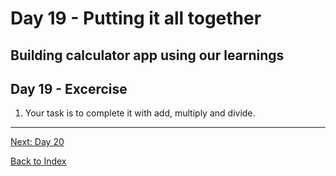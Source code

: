 # Day 19 - Putting it all together

## Building calculator app using our learnings

<!--
## Watch the video

[Video link](https://www.youtube.com/watch?v=)

-->

## Day 19 - Excercise

1. Your task is to complete it with add, multiply and divide.

---
[Next: Day 20](20-day20.md)

[Back to Index](index.md)
